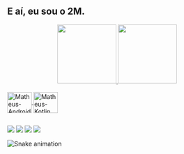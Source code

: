 
## E aí, eu sou o 2M.  
<div align="center">
  <a href="https://github.com/Matheysmota">
  <img height="135em" src="https://github-readme-stats.vercel.app/api?username=matheysmota&show_icons=true&theme=darl&include_all_commits=true&count_private=true"/>
  <img height="135em" src="https://github-readme-stats.vercel.app/api/top-langs/?username=matheysmota&layout=compact&langs_count=7&theme=dark"/>
</div>
<div style="display: inline_block"><br>
  <img align="center" alt="Matheus-Android" height="48" width="56" src="https://cdn.jsdelivr.net/gh/devicons/devicon/icons/android/android-plain-wordmark.svg">
  <img align="center" alt="Matheus-Kotlin" height="48" width="56" src="https://cdn.jsdelivr.net/gh/devicons/devicon/icons/kotlin/kotlin-original.svg">
</div>
  
  ##
 
<div> 
  <a href="https://instagram.com/matheysmota" target="_blank"><img src="https://img.shields.io/badge/-Instagram-%23E4405F?style=for-the-badge&logo=instagram&logoColor=white" target="_blank"></a>
  <a href = "mailto:matheusmotacosta1@gmail.com"><img src="https://img.shields.io/badge/-Gmail-%23333?style=for-the-badge&logo=gmail&logoColor=white" target="_blank"></a>
  <a href="https://www.linkedin.com/in/matheysmota/" target="_blank"><img src="https://img.shields.io/badge/-LinkedIn-%230077B5?style=for-the-badge&logo=linkedin&logoColor=white" target="_blank"></a> 
  <a href="https://medium.com/@matheysmota" target="_blank"><img src="https://img.shields.io/badge/Medium-12100E?style=for-the-badge&logo=medium&logoColor=white" target="_blank"></a> 

 ![Snake animation](https://github.com/Matheysmota/Matheysmota/blob/output/github-contribution-grid-snake.svg)
 
</div>





<!--
**Matheysmota/Matheysmota** is a ✨ _special_ ✨ repository because its `README.md` (this file) appears on your GitHub profile.

Here are some ideas to get you started:

- 🔭 I’m currently working on ...
- 🌱 I’m currently learning ...
- 👯 I’m looking to collaborate on ...
- 🤔 I’m looking for help with ...
- 💬 Ask me about ...
- 📫 How to reach me: ...
- 😄 Pronouns: ...
- ⚡ Fun fact: ...
-->
